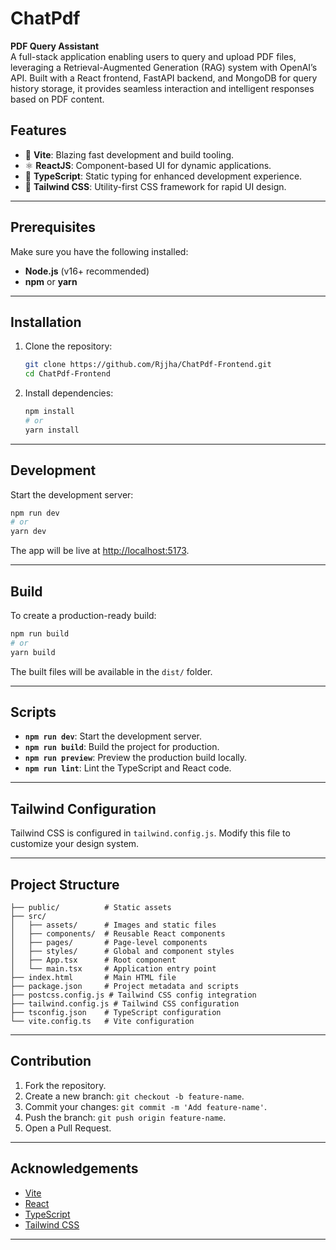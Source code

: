
# ChatPdf
**PDF Query Assistant**  
A full-stack application enabling users to query and upload PDF files, leveraging a Retrieval-Augmented Generation (RAG) system with OpenAI’s API. Built with a React frontend, FastAPI backend, and MongoDB for query history storage, it provides seamless interaction and intelligent responses based on PDF content.

## Features

- 🚀 **Vite**: Blazing fast development and build tooling.
- ⚛️ **ReactJS**: Component-based UI for dynamic applications.
- 📜 **TypeScript**: Static typing for enhanced development experience.
- 🎨 **Tailwind CSS**: Utility-first CSS framework for rapid UI design.
---

## Prerequisites

Make sure you have the following installed:

- **Node.js** (v16+ recommended)
- **npm** or **yarn**

---

## Installation

1. Clone the repository:

   ```bash
   git clone https://github.com/Rjjha/ChatPdf-Frontend.git
   cd ChatPdf-Frontend
   ```

2. Install dependencies:

   ```bash
   npm install
   # or
   yarn install
   ```

---

## Development

Start the development server:

```bash
npm run dev
# or
yarn dev
```

The app will be live at [http://localhost:5173](http://localhost:5173).

---

## Build

To create a production-ready build:

```bash
npm run build
# or
yarn build
```

The built files will be available in the `dist/` folder.

---

## Scripts

- **`npm run dev`**: Start the development server.
- **`npm run build`**: Build the project for production.
- **`npm run preview`**: Preview the production build locally.
- **`npm run lint`**: Lint the TypeScript and React code.

---

## Tailwind Configuration

Tailwind CSS is configured in `tailwind.config.js`. Modify this file to customize your design system.

---

## Project Structure

```
├── public/          # Static assets
├── src/
│   ├── assets/      # Images and static files
│   ├── components/  # Reusable React components
│   ├── pages/       # Page-level components
│   ├── styles/      # Global and component styles
│   ├── App.tsx      # Root component
│   └── main.tsx     # Application entry point
├── index.html       # Main HTML file
├── package.json     # Project metadata and scripts
├── postcss.config.js # Tailwind CSS config integration
├── tailwind.config.js # Tailwind CSS configuration
├── tsconfig.json    # TypeScript configuration
└── vite.config.ts   # Vite configuration
```

---

## Contribution

1. Fork the repository.
2. Create a new branch: `git checkout -b feature-name`.
3. Commit your changes: `git commit -m 'Add feature-name'`.
4. Push the branch: `git push origin feature-name`.
5. Open a Pull Request.

---

## Acknowledgements

- [Vite](https://vitejs.dev/)
- [React](https://reactjs.org/)
- [TypeScript](https://www.typescriptlang.org/)
- [Tailwind CSS](https://tailwindcss.com/)

---
